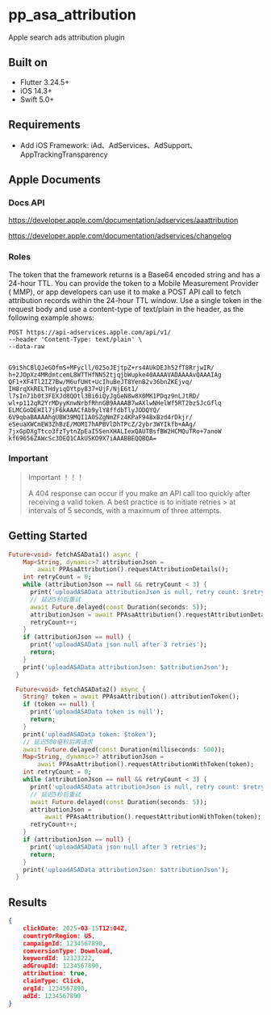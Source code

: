 # pp_asa_attribution

Apple search ads attribution plugin

## Built on

- Flutter 3.24.5+
- iOS 14.3+
- Swift 5.0+
  
## Requirements

- Add iOS Framework: iAd、AdServices、AdSupport、AppTrackingTransparency
  
## Apple Documents

### Docs API

<https://developer.apple.com/documentation/adservices/aaattribution>

<https://developer.apple.com/documentation/adservices/changelog>

### Roles

The token that the framework returns is a Base64 encoded string and has a 24-hour TTL. You can provide the token to a Mobile Measurement Provider ( MMP), or app developers can use it to make a POST API call to fetch attribution records within the 24-hour TTL window. Use a single token in the request body and use a content-type of text/plain in the header, as the following example shows:

```
POST https://api-adservices.apple.com/api/v1/
--header 'Content-Type: text/plain' \
--data-raw


G9i5hC8lQJeGOfmS+MFycll/025oJEjtpZ+rs4AUkDEJh52fT8RrjwIR/ h+2JOpXz4MRdmtcemL8WTTHfNN52tjqjbWupke40AAAAVADAAAAvQAAAIAg QF1+XF4Tl2IZ7Bw/M6ufUHt+UcIhuBeJT8YenB2v36bnZKEjvq/ IH8rqXkRELTHdyiqOYtpy837+UjF/NjE6t1/ l7sIn71b0t3FEXJd8QOtl3Bi6iQyJgGeN8w8X0MK1PDqz9nLJtRD/ wl+p112qR2YrMDyyKnwNrbfRhnGB9AAAAB7wAXlwNHelWf5RT2bzSJcGflq ELMCGoDEHIl7jF6kAAACfAb9ylY8ffdbTlyJODQYQ/ 6V9qbaBAAAAhgUBW39MQI1A0SZgNmZFz4KPaF94BxBzd4rDkjr/ eSeuaXWCmEW3ZhBzE/MOM17hAPBVlDhTPcZ/2ybr3WYIkfb+AAg/ 7jxGpDXgTtco3fzTytnZpEaI5SenXHALIexQAUTBsfBW2HCMQuTRo+7anoW kf69656ZAWcSc3DEQ1CAkUSKO9X7iAAABBEQQBQA=
```

### Important
>
> Important ！！！
>
> A 404 response can occur if you make an API call too quickly after receiving a valid token. A best practice is to initiate retries > at intervals of 5 seconds, with a maximum of three attempts.

## Getting Started

```dart
Future<void> fetchASAData1() async {
    Map<String, dynamic>? attributionJson =
        await PPAsaAttribution().requestAttributionDetails();
    int retryCount = 0;
    while (attributionJson == null && retryCount < 3) {
      print('uploadASAData attributionJson is null, retry count: $retryCount');
      // 延迟5秒后重试
      await Future.delayed(const Duration(seconds: 5));
      attributionJson = await PPAsaAttribution().requestAttributionDetails();
      retryCount++;
    }
    if (attributionJson == null) {
      print('uploadASAData json null after 3 retries');
      return;
    }
    print('uploadASAData attributionJson: $attributionJson');
  }

  Future<void> fetchASAData2() async {
    String? token = await PPAsaAttribution().attributionToken();
    if (token == null) {
      print('uploadASAData token is null');
      return;
    }
    print('uploadASAData token: $token');
    // 延迟500毫秒后再请求
    await Future.delayed(const Duration(milliseconds: 500));
    Map<String, dynamic>? attributionJson =
        await PPAsaAttribution().requestAttributionWithToken(token);
    int retryCount = 0;
    while (attributionJson == null && retryCount < 3) {
      print('uploadASAData attributionJson is null, retry count: $retryCount');
      // 延迟5秒后重试
      await Future.delayed(const Duration(seconds: 5));
      attributionJson =
          await PPAsaAttribution().requestAttributionWithToken(token);
      retryCount++;
    }
    if (attributionJson == null) {
      print('uploadASAData json null after 3 retries');
      return;
    }
    print('uploadASAData attributionJson: $attributionJson');
  }
```

## Results

```json
{
    clickDate: 2025-03-15T12:04Z, 
    countryOrRegion: US, 
    campaignId: 1234567890, 
    conversionType: Download, 
    keywordId: 12323222, 
    adGroupId: 1234567890, 
    attribution: true, 
    claimType: Click, 
    orgId: 1234567890, 
    adId: 1234567890
}
```
